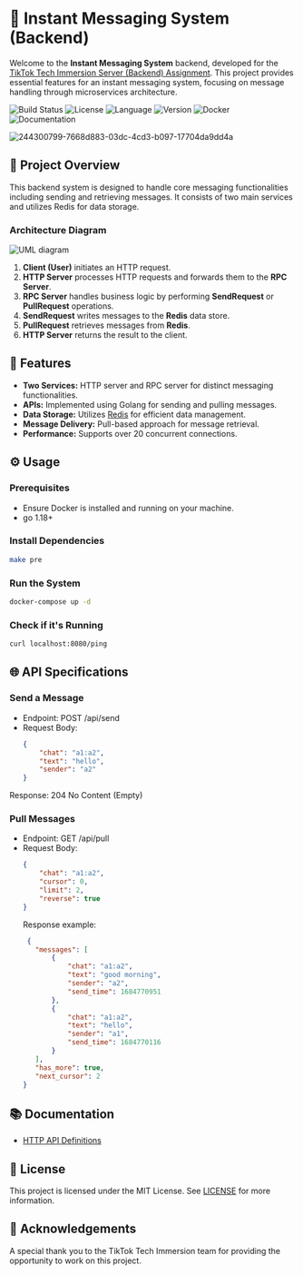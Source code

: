 # 📱 Instant Messaging System (Backend)

Welcome to the **Instant Messaging System** backend, developed for the [TikTok Tech Immersion Server (Backend) Assignment](https://bytedance.sg.feishu.cn/docx/P9kQdDkh5oqG37xVm5slN1Mrgle). This project provides essential features for an instant messaging system, focusing on message handling through microservices architecture.

![Build Status](https://github.com/SharpWoofer/TikTok-IM/actions/workflows/test.yml/badge.svg)
![License](https://img.shields.io/badge/license-MIT-green)
![Language](https://img.shields.io/badge/language-Go-blue)
![Version](https://img.shields.io/badge/version-1.0.0-brightgreen)
![Docker](https://img.shields.io/badge/docker-ready-blueviolet)
![Documentation](https://img.shields.io/badge/docs-updated-yellow)

![244300799-7668d883-03dc-4cd3-b097-17704da9dd4a](https://github.com/user-attachments/assets/fdd96dc5-22ca-4ae2-b5f3-bdd2fface928)

## 📂 Project Overview

This backend system is designed to handle core messaging functionalities including sending and retrieving messages. It consists of two main services and utilizes Redis for data storage.

### Architecture Diagram
![UML diagram](https://github.com/user-attachments/assets/7fe46438-839a-4774-92ed-2d0a363a7368)

1. **Client (User)** initiates an HTTP request.
2. **HTTP Server** processes HTTP requests and forwards them to the **RPC Server**.
3. **RPC Server** handles business logic by performing **SendRequest** or **PullRequest** operations.
4. **SendRequest** writes messages to the **Redis** data store.
5. **PullRequest** retrieves messages from **Redis**.
6. **HTTP Server** returns the result to the client.

## 🚀 Features

- **Two Services:** HTTP server and RPC server for distinct messaging functionalities.
- **APIs:** Implemented using Golang for sending and pulling messages.
- **Data Storage:** Utilizes [Redis](https://hub.docker.com/r/bitnami/redis/) for efficient data management.
- **Message Delivery:** Pull-based approach for message retrieval.
- **Performance:** Supports over 20 concurrent connections.

## ⚙️ Usage

### Prerequisites
- Ensure Docker is installed and running on your machine.
- go 1.18+

### Install Dependencies
```bash
make pre
```
### Run the System
```bash
docker-compose up -d
```
### Check if it's Running
```bash
curl localhost:8080/ping
```

## 🌐 API Specifications

### Send a Message
- Endpoint: POST /api/send
- Request Body:
  ```json
  {
      "chat": "a1:a2",
      "text": "hello",
      "sender": "a2"
  }
  ```
Response: 204 No Content (Empty)

### Pull Messages
- Endpoint: GET /api/pull
- Request Body:
  ```json
  {
      "chat": "a1:a2",
      "cursor": 0,
      "limit": 2,
      "reverse": true
  }
  ```
  Response example:
   ```json
    {
      "messages": [
          {
              "chat": "a1:a2",
              "text": "good morning",
              "sender": "a2",
              "send_time": 1684770951
          },
          {
              "chat": "a1:a2",
              "text": "hello",
              "sender": "a1",
              "send_time": 1684770116
          }
      ],
      "has_more": true,
      "next_cursor": 2
  }
  ```

## 📚 Documentation
- [HTTP API Definitions](https://github.com/TikTokTechImmersion/assignment_demo_2023/blob/main/idl_http.proto)

## 📄 License
This project is licensed under the MIT License. See [LICENSE](LICENSE) for more information.

## 🙏 Acknowledgements
A special thank you to the TikTok Tech Immersion team for providing the opportunity to work on this project.

